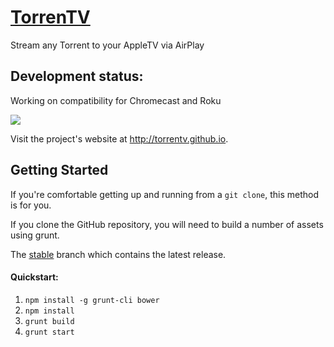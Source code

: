 # [TorrenTV](https://github.com/torrentv/torrentv)

Stream any Torrent to your AppleTV via AirPlay

## Development status:

Working on compatibility for Chromecast and Roku

![](https://i.cloudup.com/lML9s1g0Ke.png)

Visit the project's website at <http://torrentv.github.io>.

## Getting Started

If you're comfortable getting up and running from a `git clone`, this method is for you.

If you clone the GitHub repository, you will need to build a number of assets using grunt.

The [stable](https://github.com/torrentv/torrentv/tree/stable) branch which contains the latest release.

#### Quickstart:

1. `npm install -g grunt-cli bower`
1. `npm install`
1. `grunt build`
1. `grunt start`

